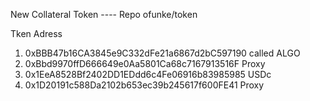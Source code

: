 New Collateral Token ---- Repo ofunke/token

Tken Adress
1. 0xBBB47b16CA3845e9C332dFe21a6867d2bC597190 called ALGO 
1. 0xBbd9970ffD666649e0Aa5801Ca68c7167913516F Proxy
2. 0x1EeA8528Bf2402DD1EDdd6c4Fe06916b83985985 USDc 
2. 0x1D20191c588Da2102b653ec39b245617f600FE41 Proxy
